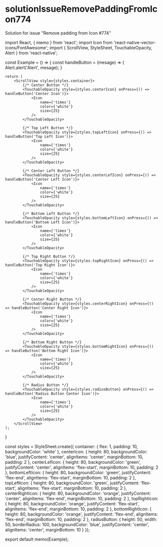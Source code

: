 # solutionIssueRemovePaddingFromIcon774
Solution for issue "Remove padding from Icon #774"

import React, { memo } from 'react';
import Icon from 'react-native-vector-icons/FontAwesome';
import {
    ScrollView,
    StyleSheet,
    TouchableOpacity,
    Alert
} from 'react-native';

const Example = () => {
    const handleButton = (mesage) => {
        Alert.alert('Alert', mesage);
    }

    return (
        <ScrollView style={styles.container}>
            {/* Center Button */}
            <TouchableOpacity style={styles.centerIcon} onPress={() => handleButton('Center Icon')}>
                <Icon
                    name={'times'}
                    color={'white'}
                    size={25}
                />
            </TouchableOpacity>

            {/* Top Left Button */}
            <TouchableOpacity style={styles.topLeftIcon} onPress={() => handleButton('Top Left Icon')}>
                <Icon
                    name={'times'}
                    color={'white'}
                    size={25}
                />
            </TouchableOpacity>

            {/* Center Left Button */}
            <TouchableOpacity style={styles.centerLefIcon} onPress={() => handleButton('Center Left Icon')}>
                <Icon
                    name={'times'}
                    color={'white'}
                    size={25}
                />
            </TouchableOpacity>

            {/* Bottom Left Button */}
            <TouchableOpacity style={styles.bottomLeftIcon} onPress={() => handleButton('Bottom Left Icon')}>
                <Icon
                    name={'times'}
                    color={'white'}
                    size={25}
                />
            </TouchableOpacity>

            {/* Top Right Button */}
            <TouchableOpacity style={styles.topRightIcon} onPress={() => handleButton('Top Right Icon')}>
                <Icon
                    name={'times'}
                    color={'white'}
                    size={25}
                />
            </TouchableOpacity>

            {/* Center Right Button */}
            <TouchableOpacity style={styles.centerRightIcon} onPress={() => handleButton('Center Right Icon')}>
                <Icon
                    name={'times'}
                    color={'white'}
                    size={25}
                />
            </TouchableOpacity>

            {/* Bottom Right Button */}
            <TouchableOpacity style={styles.bottomRightIcon} onPress={() => handleButton('Bottom Right Icon')}>
                <Icon
                    name={'times'}
                    color={'white'}
                    size={25}
                />
            </TouchableOpacity>

            {/* Radius Button */}
            <TouchableOpacity style={styles.radiusButton} onPress={() => handleButton('Radius Button Center Icon')}>
                <Icon
                    name={'times'}
                    color={'white'}
                    size={25}
                />
            </TouchableOpacity>
        </ScrollView>
    );
}

const styles = StyleSheet.create({
    container: {
        flex: 1,
        padding: 10,
        backgroundColor: 'white'
    },
    centerIcon: {
        height: 80,
        backgroundColor: 'blue',
        justifyContent: 'center',
        alignItems: 'center',
        marginBottom: 10,
        padding: 2
    },
    centerLefIcon: {
        height: 80,
        backgroundColor: 'green',
        justifyContent: 'center',
        alignItems: 'flex-start',
        marginBottom: 10,
        padding: 2
    },
    bottomLeftIcon: {
        height: 80,
        backgroundColor: 'green',
        justifyContent: 'flex-end',
        alignItems: 'flex-start',
        marginBottom: 10,
        padding: 2
    },
    topLeftIcon: {
        height: 80,
        backgroundColor: 'green',
        justifyContent: 'flex-start',
        alignItems: 'flex-start',
        marginBottom: 10,
        padding: 2
    },
    centerRightIcon: {
        height: 80,
        backgroundColor: 'orange',
        justifyContent: 'center',
        alignItems: 'flex-end',
        marginBottom: 10,
        padding: 2
    },
    topRightIcon: {
        height: 80,
        backgroundColor: 'orange',
        justifyContent: 'flex-start',
        alignItems: 'flex-end',
        marginBottom: 10,
        padding: 2
    },
    bottomRightIcon: {
        height: 80,
        backgroundColor: 'orange',
        justifyContent: 'flex-end',
        alignItems: 'flex-end',
        marginBottom: 10,
        padding: 2
    },
    radiusButton: {
        height: 50,
        width: 50,
        borderRadius: 100,
        backgroundColor: 'blue',
        justifyContent: 'center',
        alignItems: 'center',
        marginBottom: 10
    }
});

export default memo(Example);
